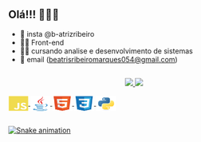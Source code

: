 ## Olá!!! 🤎🤎🤎
- 🤎 insta @b-atrizribeiro
- 👩‍💻 Front-end
- 👩‍💻 cursando analise e desenvolvimento de sistemas
- 💌 email (beatrisribeiromarques054@gmail.com)

##
<div align="center">
  <a href="https://github.com/b-atrizribeiro">
  <img height="150px" src="https://github-readme-stats.vercel.app/api?username=b-atrizribeiro&show_icons=true&theme=dark&include_all_commits=true&count_private=true"/>
  <img height="150px" src="https://github-readme-stats.vercel.app/api/top-langs/?username=b-atrizribeiro&layout=compact&langs_count=7&theme=dark"/>
</div>
  
  <div style="display: inline_block"><br>
  <img align="center" alt="bea-Js" height="30" width="40" src="https://raw.githubusercontent.com/devicons/devicon/master/icons/javascript/javascript-plain.svg">
  <img align="center" alt="bea-java" height="30" width="40" src="https://raw.githubusercontent.com/devicons/devicon/master/icons/java/java-original.svg">
  <img align="center" alt="bea-HTML" height="30" width="40" src="https://raw.githubusercontent.com/devicons/devicon/master/icons/html5/html5-original.svg">
  <img align="center" alt="bea-CSS" height="30" width="40" src="https://raw.githubusercontent.com/devicons/devicon/master/icons/css3/css3-original.svg">
  <img align="center" alt="bea-Python" height="30" width="40" src="https://raw.githubusercontent.com/devicons/devicon/master/icons/python/python-original.svg">
</div>
     
##
 ![Snake animation](https://github.com/b-atrizribeiro/b-atrizribeiro/blob/output/github-contribution-grid-snake.svg)
  
